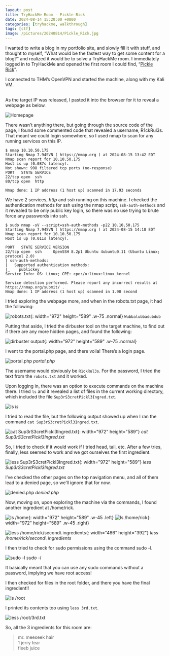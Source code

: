 ```yaml
---
layout: post
title: TryHackMe Room - Pickle Rick
date: 2024-08-14 15:20:00 +0800
categories: [tryhackme, walkthrough]
tags: [ctf]
image: /pictures/20240814/Pickle_Rick.jpg
---
```


I wanted to write a blog in my portfolio site, and slowly fill it with stuff, and thought to myself, “What would be the fastest way to get some content for a blog?” and realized it would be to solve a TryHackMe room. I immediately logged in to TryHackMe and opened the first room I could find, “[Pickle Rick](https://tryhackme.com/r/room/picklerick)”.

I connected to THM’s OpenVPN and started the machine, along with my Kali VM.

<br>
As the target IP was released, I pasted it into the browser for it to reveal a webpage as below.
<!-- insert homepage.png -->

![Homepage](/pictures/20240814/homepage.png)

There wasn’t anything there, but going through the source code of the page, I found some commented code that revealed a username, R1ckRul3s. That meant we could login somewhere, so I used nmap to scan for any running services on this IP.
```
$ nmap 10.10.50.175
Starting Nmap 7.94SVN ( https://nmap.org ) at 2024-08-15 13:42 EDT
Nmap scan report for 10.10.50.175
Host is up (0.087s latency).
Not shown: 998 filtered tcp ports (no-response)
PORT   STATE SERVICE
22/tcp open  ssh
80/tcp open  http

Nmap done: 1 IP address (1 host up) scanned in 17.93 seconds
```

We have 2 services, _http_ and _ssh_ running on this machine. I checked the authentication methods for ssh using the nmap script, `ssh-auth-methods` and it revealed to be only public key login, so there was no use trying to brute force any passwords into ssh.
```
$ sudo nmap -sV --script=ssh-auth-methods -p22 10.10.50.175
Starting Nmap 7.94SVN ( https://nmap.org ) at 2024-08-15 14:18 EDT
Nmap scan report for 10.10.50.175
Host is up (0.011s latency).

PORT   STATE SERVICE VERSION
22/tcp open  ssh     OpenSSH 8.2p1 Ubuntu 4ubuntu0.11 (Ubuntu Linux; protocol 2.0)
| ssh-auth-methods: 
|   Supported authentication methods: 
|_    publickey
Service Info: OS: Linux; CPE: cpe:/o:linux:linux_kernel

Service detection performed. Please report any incorrect results at https://nmap.org/submit/ .
Nmap done: 1 IP address (1 host up) scanned in 1.90 second
```

I tried exploring the webpage more, and when in the robots.txt page, it had the following:
<!-- insert robots_page.png -->

![robots.txt](/pictures/20240814/robots_page.png){: width="972" height="589" .w-75 .normal}
`Wubbalubbadubdub`

Putting that aside, I tried the dirbuster tool on the target machine, to find out if there are any more hidden pages, and found the following:
<!-- insert dirbuster.png -->

![dirbuster output](/pictures/20240814/dirbuster.png){: width="972" height="589" .w-75 .normal}

I went to the portal.php page, and there voila! There’s a login page.
<!-- insert portal.png -->

![portal.php](/pictures/20240814/portal.png)
_portal.php_

The username would obviously be `R1ckRul3s`. For the password, I tried the text from the `robots.txt` and it worked.

Upon logging in, there was an option to execute commands on the machine there. I tried `ls` and it revealed a list of files in the current working directory, which included the file `Sup3rS3cretPickl3Ingred.txt`.
<!-- insert just_ls.png -->

![ls](/pictures/20240814/just_ls.png)
_ls_

I tried to read the file, but the following output showed up when I ran the command `cat Sup3rS3cretPickl3Ingred.txt`.
<!-- insert cat_not_working.png -->

![cat Sup3rS3cretPickl3Ingred.txt](/pictures/20240814/cat_not_working.png){: width="972" height="589"}
_cat Sup3rS3cretPickl3Ingred.txt_

So, I tried to check if it would work if I tried head, tail, etc. After a few tries, finally, less seemed to work and we got ourselves the first ingredient.
<!-- insert first_ingredient.png -->

![less Sup3rS3cretPickl3Ingred.txt](/pictures/20240814/first_ingredient.png){: width="972" height="589"}
_less Sup3rS3cretPickl3Ingred.txt_

I’ve checked the other pages on the top navigation menu, and all of them lead to a denied page, so we’ll ignore that for now.
<!-- insert denied.png -->

![denied.php](/pictures/20240814/denied.png)
_denied.php_

Now, moving on, upon exploring the machine via the commands, I found another ingredient at /home/rick.
<!-- insert ls_home.png -->
<!-- insert ls_home_rick.png -->
<!-- insert second_ingredient.png -->

![ls /home](/pictures/20240814/ls_home.png){: width="972" height="589" .w-45 .left}
![ls /home/rick](/pictures/20240814/ls_home_rick.png){: width="972" height="589" .w-45 .right}

![less /home/rick/second\ ingredients](/pictures/20240814/second_ingredient.png){: width="486" height="392"}
_less /home/rick/second\ ingredients_


I then tried to check for sudo permissions using the command sudo -l.
<!-- insert sudo_l.png -->

![sudo -l](/pictures/20240814/sudo_l.png)
_sudo -l_

It basically meant that you can use any sudo commands without a password, implying we have root access!

I then checked for files in the root folder, and there you have the final ingredient!!
<!-- insert ls_root.png -->

![ls /root](/pictures/20240814/ls_root.png)

I printed its contents too using `less 3rd.txt`.
<!-- insert third_ingredient.png -->

![less /root/3rd.txt](/pictures/20240814/third_ingredient.png)

So, all the 3 ingredients for this room are:
> mr. meeseek hair<br>
> 1 jerry tear<br>
> fleeb juice
